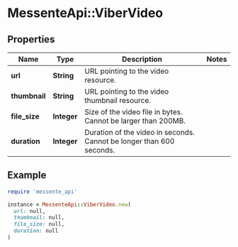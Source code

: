 # MessenteApi::ViberVideo

## Properties

| Name | Type | Description | Notes |
| ---- | ---- | ----------- | ----- |
| **url** | **String** | URL pointing to the video resource. |  |
| **thumbnail** | **String** | URL pointing to the video thumbnail resource. |  |
| **file_size** | **Integer** | Size of the video file in bytes. Cannot be larger than 200MB. |  |
| **duration** | **Integer** | Duration of the video in seconds. Cannot be longer than 600 seconds. |  |

## Example

```ruby
require 'messente_api'

instance = MessenteApi::ViberVideo.new(
  url: null,
  thumbnail: null,
  file_size: null,
  duration: null
)
```

